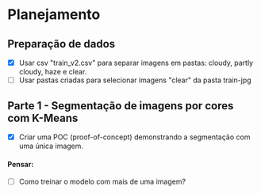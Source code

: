 # Planejamento
## Preparação de dados
- [X] Usar csv "train_v2.csv" para separar imagens em pastas: cloudy, partly cloudy, haze e clear.
- [ ] Usar pastas criadas para selecionar imagens "clear" da pasta train-jpg

## Parte 1 - Segmentação de imagens por cores com K-Means
- [X] Criar uma POC (proof-of-concept) demonstrando a segmentação com uma única imagem.

#### Pensar:
- [ ] Como treinar o modelo com mais de uma imagem?
